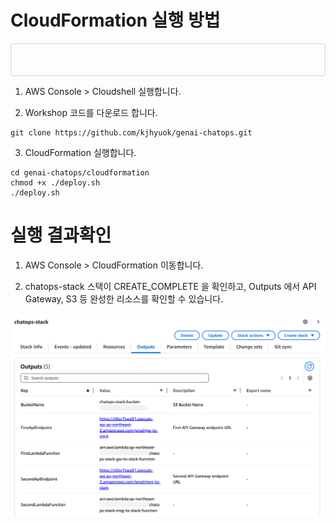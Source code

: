 # CloudFormation 실행 방법


<details style="padding: 15px; border: 1px solid #d3d3d3; border-radius: 5px; margin: 10px 0;"> <summary style="font-size: 1em; font-weight: bold; color: #FFFFFF;">Windows 환경 설정 안내</summary>
deploy.sh 실행 시 zip 명령어가 필요한 경우, 다음 두 가지 방법 중 하나를 선택하여 설치하세요:

#### 방법 1: 관리자 권한으로 PowerShell 실행
1. 시작 메뉴에서 PowerShell 우클릭 > "관리자 권한으로 실행" 선택
2. 다음 명령어 실행:
```powershell
curl -O http://stahlworks.com/dev/zip.exe > C:/windows/system32/zip.exe
curl -O http://stahlworks.com/dev/unzip.exe > C:/windows/system32/unzip.exe
```
#### 방법 2: 수동 설치
1. http://stahlworks.com/dev/zip.exe 파일 직접 다운로드
   http://stahlworks.com/dev/unzip.exe 파일 직접 다운로드
2. 다운로드한 파일을 C:\Windows\System32 폴더에 관리자 권한으로 복사
</details>

1. AWS Console > Cloudshell 실행합니다.

2. Workshop 코드를 다운로드 합니다.
```
git clone https://github.com/kjhyuok/genai-chatops.git
```

3. CloudFormation 실행합니다.
```
cd genai-chatops/cloudformation
chmod +x ./deploy.sh
./deploy.sh
```

# 실행 결과확인
1. AWS Console > CloudFormation 이동합니다.

2. chatops-stack 스택이 CREATE_COMPLETE 을 확인하고, Outputs 에서 API Gateway, S3 등 완성한 리소스를 확인할 수 있습니다.

![결과화면](./cloudformation_output.png)